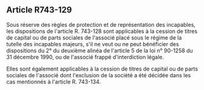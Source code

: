 Article R743-129
----
Sous réserve des règles de protection et de représentation des incapables, les
dispositions de l'article R. 743-128 sont applicables à la cession de titres de
capital ou de parts sociales de l'associé placé sous le régime de la tutelle des
incapables majeurs, s'il ne veut ou ne peut bénéficier des dispositions du 2° du
deuxième alinéa de l'article 5 de la loi n° 90-1258 du 31 décembre 1990, ou de
l'associé frappé d'interdiction légale.

Elles sont également applicables à la cession de titres de capital ou de parts
sociales de l'associé dont l'exclusion de la société a été décidée dans les cas
mentionnés à l'article R. 743-134.

